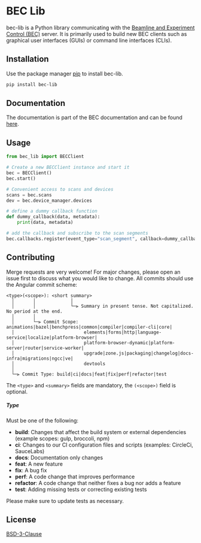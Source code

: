 # BEC Lib

bec-lib is a Python library communicating with the [Beamline and Experiment Control (BEC)](https://gitlab.psi.ch/bec/bec) server. It is primarily used to build new BEC clients such as graphical user interfaces (GUIs) or command line interfaces (CLIs).

## Installation

Use the package manager [pip](https://pip.pypa.io/en/stable/) to install bec-lib.

```bash
pip install bec-lib
```

## Documentation

The documentation is part of the BEC documentation and can be found [here](https://bec.readthedocs.io/en/latest/).

## Usage

```python
from bec_lib import BECClient

# Create a new BECClient instance and start it
bec = BECClient()
bec.start()

# Convenient access to scans and devices
scans = bec.scans
dev = bec.device_manager.devices

# define a dummy callback function
def dummy_callback(data, metadata):
    print(data, metadata)

# add the callback and subscribe to the scan segments
bec.callbacks.register(event_type="scan_segment", callback=dummy_callback, sync=False)

```

## Contributing

Merge requests are very welcome! For major changes, please open an issue first to discuss what you would like to change.
All commits should use the Angular commit scheme:

```
<type>(<scope>): <short summary>
  │       │             │
  │       │             └─⫸ Summary in present tense. Not capitalized. No period at the end.
  │       │
  │       └─⫸ Commit Scope: animations|bazel|benchpress|common|compiler|compiler-cli|core|
  │                          elements|forms|http|language-service|localize|platform-browser|
  │                          platform-browser-dynamic|platform-server|router|service-worker|
  │                          upgrade|zone.js|packaging|changelog|docs-infra|migrations|ngcc|ve|
  │                          devtools
  │
  └─⫸ Commit Type: build|ci|docs|feat|fix|perf|refactor|test
```

The `<type>` and `<summary>` fields are mandatory, the `(<scope>)` field is optional.
##### Type

Must be one of the following:

* **build**: Changes that affect the build system or external dependencies (example scopes: gulp, broccoli, npm)
* **ci**: Changes to our CI configuration files and scripts (examples: CircleCi, SauceLabs)
* **docs**: Documentation only changes
* **feat**: A new feature
* **fix**: A bug fix
* **perf**: A code change that improves performance
* **refactor**: A code change that neither fixes a bug nor adds a feature
* **test**: Adding missing tests or correcting existing tests


Please make sure to update tests as necessary.

## License

[BSD-3-Clause](https://choosealicense.com/licenses/bsd-3-clause/)
